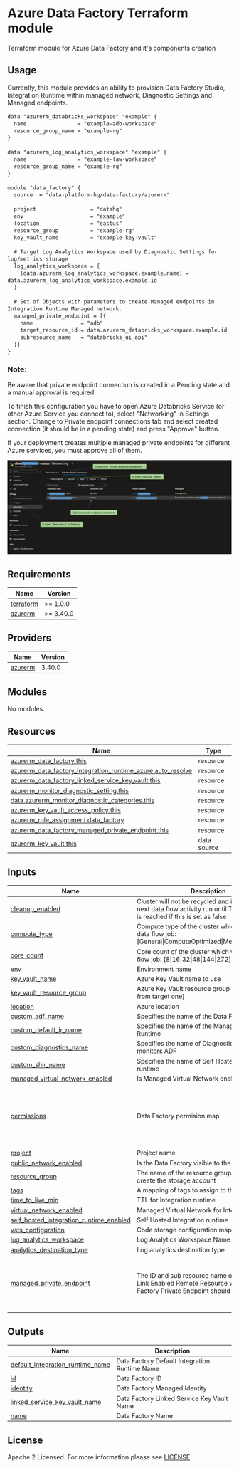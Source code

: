 # Azure Data Factory Terraform module
Terraform module for Azure Data Factory and it's components creation

## Usage
Currently, this module provides an ability to provision Data Factory Studio, Integration Runtime within managed network, Diagnostic Settings and Managed endpoints. 

```hcl
data "azurerm_databricks_workspace" "example" {
  name                = "example-adb-workspace"
  resource_group_name = "example-rg"
}

data "azurerm_log_analytics_workspace" "example" {
  name                = "example-law-workspace"
  resource_group_name = "example-rg"
}

module "data_factory" {
  source  = "data-platform-hq/data-factory/azurerm"

  project                 = "datahq"
  env                     = "example"
  location                = "eastus"
  resource_group          = "example-rg"
  key_vault_name          = "example-key-vault"

  # Target Log Analytics Workspace used by Diagnostic Settings for log/metrics storage
  log_analytics_workspace = { 
    (data.azurerm_log_analytics_workspace.example.name) = data.azurerm_log_analytics_workspace.example.id 
  }
  
  # Set of Objects with parameters to create Managed endpoints in Integration Runtime Managed network.
  managed_private_endpoint = [{
    name               = "adb"
    target_resource_id = data.azurerm_databricks_workspace.example.id
    subresource_name   = "databricks_ui_api"
  }]
}
```
### Note: 
Be aware that private endpoint connection is created in a Pending state and a manual approval is required.

To finish this configuration you have to open Azure Databricks Service (or other Azure Service you connect to), select "Networking" in Settings section. 
Change to Private endpoint connections tab and select created connection (it should be in a pending state) and press "Approve" button.

If your deployment creates multiple managed private endpoints for different Azure services, you must approve all of them.

![Managed private endpoint approve](img/approve_endpoint.png)

<!-- BEGIN_TF_DOCS -->
## Requirements

| Name                                                                      | Version   |
| ------------------------------------------------------------------------- | --------- |
| <a name="requirement_terraform"></a> [terraform](#requirement\_terraform) | >= 1.0.0  |
| <a name="requirement_azurerm"></a> [azurerm](#requirement\_azurerm)       | >= 3.40.0 |

## Providers

| Name                                                          | Version |
| ------------------------------------------------------------- | ------- |
| <a name="provider_azurerm"></a> [azurerm](#provider\_azurerm) | 3.40.0  |

## Modules

No modules.

## Resources

| Name                                                                                                                                                                                  | Type        |
| ------------------------------------------------------------------------------------------------------------------------------------------------------------------------------------- | ----------- |
| [azurerm_data_factory.this](https://registry.terraform.io/providers/hashicorp/azurerm/latest/docs/resources/data_factory)                                                             | resource    |
| [azurerm_data_factory_integration_runtime_azure.auto_resolve](https://registry.terraform.io/providers/hashicorp/azurerm/latest/docs/resources/data_factory_integration_runtime_azure) | resource    |
| [azurerm_data_factory_linked_service_key_vault.this](https://registry.terraform.io/providers/hashicorp/azurerm/latest/docs/resources/data_factory_linked_service_key_vault)           | resource    |
| [azurerm_monitor_diagnostic_setting.this](https://registry.terraform.io/providers/hashicorp/azurerm/latest/docs/data-sources/monitor_diagnostic_categories)                           | resource    |
| [data.azurerm_monitor_diagnostic_categories.this](https://registry.terraform.io/providers/hashicorp/azurerm/latest/docs/resources/monitor_diagnostic_setting)                         | resource    |
| [azurerm_key_vault_access_policy.this](https://registry.terraform.io/providers/hashicorp/azurerm/latest/docs/resources/key_vault_access_policy)                                       | resource    |
| [azurerm_role_assignment.data_factory](https://registry.terraform.io/providers/hashicorp/azurerm/latest/docs/resources/role_assignment)                                               | resource    |
| [azurerm_data_factory_managed_private_endpoint.this](https://registry.terraform.io/providers/hashicorp/azurerm/latest/docs/resources/data_factory_managed_private_endpoint)           | resource    |
| [azurerm_key_vault.this](https://registry.terraform.io/providers/hashicorp/azurerm/latest/docs/data-sources/key_vault)                                                                | data source |

## Inputs

| Name                                                                                                                                  | Description                                                                                                                                 | Type                                                                                                                                | Default                                                                       | Required |
| ------------------------------------------------------------------------------------------------------------------------------------- | ------------------------------------------------------------------------------------------------------------------------------------------- | ----------------------------------------------------------------------------------------------------------------------------------- | ----------------------------------------------------------------------------- | :------: |
| <a name="input_cleanup_enabled"></a> [cleanup\_enabled](#input\_cleanup\_enabled)                                                     | Cluster will not be recycled and it will be used in next data flow activity run until TTL (time to live) is reached if this is set as false | `bool`                                                                                                                              | `true`                                                                        |    no    |
| <a name="input_compute_type"></a> [compute\_type](#input\_compute\_type)                                                              | Compute type of the cluster which will execute data flow job: [General\|ComputeOptimized\|MemoryOptimized]                                  | `string`                                                                                                                            | `"General"`                                                                   |    no    |
| <a name="input_core_count"></a> [core\_count](#input\_core\_count)                                                                    | Core count of the cluster which will execute data flow job: [8\|16\|32\|48\|144\|272]                                                       | `number`                                                                                                                            | `8`                                                                           |    no    |
| <a name="input_env"></a> [env](#input\_env)                                                                                           | Environment name                                                                                                                            | `string`                                                                                                                            | n/a                                                                           |   yes    |
| <a name="input_key_vault_name"></a> [key\_vault\_name](#input\_key\_vault\_name)                                                      | Azure Key Vault name to use                                                                                                                 | `string`                                                                                                                            | `""`                                                                          |    no    |
| <a name="input_key_vault_resource_group"></a> [key\_vault\_resource\_group](#input\_key\_vault\_resource\_group)                      | Azure Key Vault resource group (if differs from from target one)                                                                            | `string`                                                                                                                            | `""`                                                                          |    no    |
| <a name="input_location"></a> [location](#input\_location)                                                                            | Azure location                                                                                                                              | `string`                                                                                                                            | n/a                                                                           |   yes    |
| <a name="input_custom_adf_name"></a> [custom\_adf\_name](#input\_custom\_adf\_name)                                                   | Specifies the name of the Data Factory                                                                                                      | `string`                                                                                                                            | `null`                                                                        |    no    |
| <a name="input_custom_default_ir_name"></a> [custom\_default\_ir\_name](#input\_custom\_default\_ir\_name)                            | Specifies the name of the Managed Integration Runtime                                                                                       | `string`                                                                                                                            | `null`                                                                        |    no    |
| <a name="input_custom_diagnostics_name"></a> [custom\_diagnostics\_name](#input\_custom\_diagnostics\_name)                           | Specifies the name of Diagnostic Settings that monitors ADF                                                                                 | `string`                                                                                                                            | `null`                                                                        |    no    |
| <a name="input_custom_shir_name"></a> [custom\_shir\_name](#input\_custom\_shir\_name)                                                | Specifies the name of Self Hosted Integration runtime                                                                                       | `string`                                                                                                                            | `null`                                                                        |    no    |
| <a name="input_managed_virtual_network_enabled"></a> [managed\_virtual\_network\_enabled](#input\_managed\_virtual\_network\_enabled) | Is Managed Virtual Network enabled?                                                                                                         | `bool`                                                                                                                              | `true`                                                                        |    no    |
| <a name="input_permissions"></a> [permissions](#input\_permissions)                                                                   | Data Factory permision map                                                                                                                  | `list(map(string))`                                                                                                                 | <pre>[<br>  {<br>    "object_id": null,<br>    "role": null<br>  }<br>]</pre> |    no    |
| <a name="input_project"></a> [project](#input\_project)                                                                               | Project name                                                                                                                                | `string`                                                                                                                            | n/a                                                                           |   yes    |
| <a name="input_public_network_enabled"></a> [public\_network\_enabled](#input\_public\_network\_enabled)                              | Is the Data Factory visible to the public network?                                                                                          | `bool`                                                                                                                              | `false`                                                                       |    no    |
| <a name="input_resource_group"></a> [resource\_group](#input\_resource\_group)                                                        | The name of the resource group in which to create the storage account                                                                       | `string`                                                                                                                            | n/a                                                                           |   yes    |
| <a name="input_tags"></a> [tags](#input\_tags)                                                                                        | A mapping of tags to assign to the resource                                                                                                 | `map(any)`                                                                                                                          | `{}`                                                                          |    no    |
| <a name="input_time_to_live_min"></a> [time\_to\_live\_min](#input\_time\_to\_live\_min)                                              | TTL for Integration runtime                                                                                                                 | `string`                                                                                                                            | `15`                                                                          |    no    |
| <a name="input_virtual_network_enabled"></a> [virtual\_network\_enabled](#input\_virtual\_network\_enabled)                           | Managed Virtual Network for Integration runtime                                                                                             | `bool`                                                                                                                              | `true`                                                                        |    no    |
| <a name="input_self_hosted_integration_runtime_enabled"></a> [self\_hosted\_integration\_runtime\_enabled](#input\_self\_hosted\_integration\_runtime\_enabled) | Self Hosted Integration runtime                                                                                                             | `bool`                                                                                                                              | `false`                                                                       |    no    |
| <a name="input_vsts_configuration"></a> [vsts\_configuration](#input\_vsts\_configuration)                                            | Code storage configuration map                                                                                                              | `map(string)`                                                                                                                       | `{}`                                                                          |    no    |
| <a name="input_log_analytics_workspace"></a> [log\_analytics\_workspace](#input\log\_analytics\_workspace)                            | Log Analytics Workspace Name to ID map                                                                                                      | `map(string)`                                                                                                                       | `{}`                                                                          |    no    |
| <a name="input_analytics_destination_type"></a> [analytics\_destination\_type](#input\log\_analytics\_destination\_type)              | Log analytics destination type                                                                                                              | `string`                                                                                                                            | `Dedicated`                                                                   |    no    |
| <a name="input_managed_private_endpoint"></a> [managed\_private\_endpoint](#input\managed\_private\_endpoint)                         | The ID  and sub resource name of the Private Link Enabled Remote Resource which this Data Factory Private Endpoint should be connected to   | <pre> set(object({<br>   name               = string <br>   target_resource_id = string <br>   subresource_name   = string <br> })) | `[]`                                                                          |    no    |

## Outputs

| Name                                                                                                                                       | Description                                   |
| ------------------------------------------------------------------------------------------------------------------------------------------ | --------------------------------------------- |
| <a name="output_default_integration_runtime_name"></a> [default\_integration\_runtime\_name](#output\_default\_integration\_runtime\_name) | Data Factory Default Integration Runtime Name |
| <a name="output_id"></a> [id](#output\_id)                                                                                                 | Data Factory ID                               |
| <a name="output_identity"></a> [identity](#output\_identity)                                                                               | Data Factory Managed Identity                 |
| <a name="output_linked_service_key_vault_name"></a> [linked\_service\_key\_vault\_name](#output\_linked\_service\_key\_vault\_name)        | Data Factory Linked Service Key Vault Name    |
| <a name="output_name"></a> [name](#output\_name)                                                                                           | Data Factory Name                             |
<!-- END_TF_DOCS -->

## License

Apache 2 Licensed. For more information please see [LICENSE](https://github.com/data-platform-hq/terraform-azurerm-data-factory/tree/main/LICENSE)
